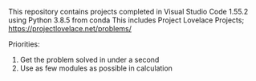 This repository contains projects completed in Visual Studio Code 1.55.2 using Python 3.8.5 from conda
This includes Project Lovelace Projects; https://projectlovelace.net/problems/

Priorities:
1. Get the problem solved in under a second
2. Use as few modules as possible in calculation
